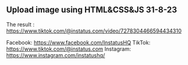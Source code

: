 ## Upload image using HTML&CSS&JS 31-8-23
The result : https://www.tiktok.com/@instatus.com/video/7278304466594434310

Facebook: https://www.facebook.com/InstatusHQ
TikTok: https://www.tiktok.com/@instatus.com
Instagram: https://www.instagram.com/instatushq/